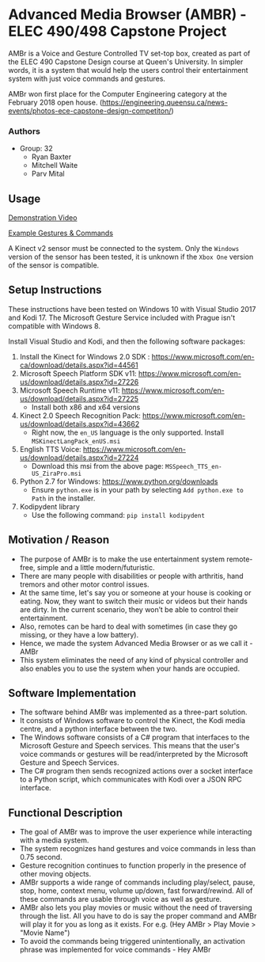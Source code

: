 # Advanced Media Browser (AMBR) - ELEC 490/498 Capstone Project
AMBr is a Voice and Gesture Controlled TV set-top box, created as part of the ELEC 490 Capstone Design course at Queen's University. In simpler words, it is a system that would help the users control their entertainment system with just voice commands and gestures.

AMBr won first place for the Computer Engineering category at the February 2018 open house. (https://engineering.queensu.ca/news-events/photos-ece-capstone-design-competiton/)

### Authors
* Group: 32
   * Ryan Baxter
   * Mitchell Waite
   * Parv Mital 

## Usage

[Demonstration Video](https://www.youtube.com/watch?v=xJPANPWjZ8g)

[Example Gestures & Commands](gestures.png)

A Kinect v2 sensor must be connected to the system. Only the `Windows` version of the sensor has been tested, it is unknown if the `Xbox One` version of the sensor is compatible.

## Setup Instructions

These instructions have been tested on Windows 10 with Visual Studio 2017 and Kodi 17. The Microsoft Gesture Service included with Prague isn't compatible with Windows 8.

Install Visual Studio and Kodi, and then the following software packages:

1. Install the Kinect for Windows 2.0 SDK : https://www.microsoft.com/en-ca/download/details.aspx?id=44561
2. Microsoft Speech Platform SDK v11: https://www.microsoft.com/en-us/download/details.aspx?id=27226
3. Microsoft Speech Runtime v11: https://www.microsoft.com/en-us/download/details.aspx?id=27225
   * Install both x86 and x64 versions
4. Kinect 2.0 Speech Recognition Pack: https://www.microsoft.com/en-us/download/details.aspx?id=43662
   * Right now, the `en_US` language is the only supported. Install `MSKinectLangPack_enUS.msi`
5. English TTS Voice: https://www.microsoft.com/en-us/download/details.aspx?id=27224
   * Download this msi from the above page: `MSSpeech_TTS_en-US_ZiraPro.msi`
6. Python 2.7 for Windows: https://www.python.org/downloads
   * Ensure `python.exe` is in your path by selecting `Add python.exe to Path` in the installer.
7. Kodipydent library
   * Use the following command: `pip install kodipydent`

## Motivation / Reason
* The purpose of AMBr is to make the use entertainment system remote-free, simple and a little modern/futuristic.  
* There are many people with disabilities or people with arthritis, hand tremors and other motor control issues.
* At the same time, let's say you or someone at your house is cooking or eating. Now, they want to switch their music or videos but their hands are dirty. In the current scenario, they won’t be able to control their entertainment. 
* Also, remotes can be hard to deal with sometimes (in case they go missing, or they have a low battery).
* Hence, we made the system Advanced Media Browser or as we call it - AMBr 
* This system eliminates the need of any kind of physical controller and also enables you to use the system when your hands are occupied. 

## Software Implementation
* The software behind AMBr was implemented as a three-part solution. 
* It consists of Windows software to control the Kinect, the Kodi media centre, and a python interface between the two. 
* The Windows software consists of a C# program that interfaces to the Microsoft Gesture and Speech services. This means that the user's voice commands or gestures will be read/interpreted by the Microsoft Gesture and Speech Services. 
* The C# program then sends recognized actions over a socket interface to a Python script, which communicates with Kodi over a JSON RPC interface. 

## Functional Description
* The goal of AMBr was to improve the user experience while interacting with a media system. 
* The system recognizes hand gestures and voice commands in less than 0.75 second. 
* Gesture recognition continues to function properly in the presence of other moving objects. 
* AMBr supports a wide range of commands including play/select, pause, stop, home, context menu, volume up/down, fast forward/rewind. All of these commands are usable through voice as well as gesture.
* AMBr also lets you play movies or music without the need of traversing through the list. All you have to do is say the proper command and AMBr will play it for you as long as it exists. For e.g. (Hey AMBr > Play Movie > "Movie Name")
* To avoid the commands being triggered unintentionally, an activation phrase was implemented for voice commands - Hey AMBr


